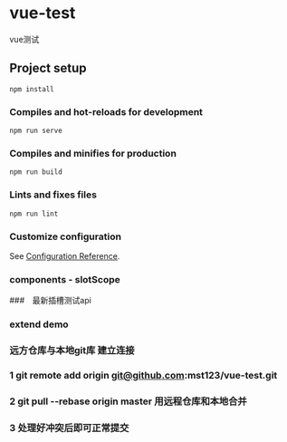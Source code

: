 <!--
 * @Descripttion : 
 * @Author       : 马识途
 * @Date         : 2020-04-28 14:33:37
 * @LastEditTime : 2020-04-28 14:37:54
 * @FilePath     : \projecte:\codeFile\vue-test\README.md
 -->
# vue-test
vue测试

## Project setup
```
npm install
```

### Compiles and hot-reloads for development
```
npm run serve
```

### Compiles and minifies for production
```
npm run build
```

### Lints and fixes files
```
npm run lint
```

### Customize configuration
See [Configuration Reference](https://cli.vuejs.org/config/).

### components - slotScope 

###　最新插槽测试api
### extend demo

### 远方仓库与本地git库 建立连接 
### 1 git remote add origin git@github.com:mst123/vue-test.git
### 2 git pull --rebase origin master 用远程仓库和本地合并
### 3 处理好冲突后即可正常提交
